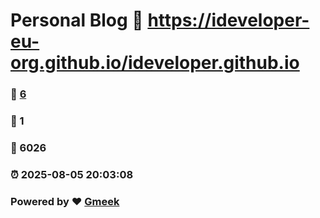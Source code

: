 # Personal Blog :link: https://ideveloper-eu-org.github.io/ideveloper.github.io 
### :page_facing_up: [6](https://ideveloper-eu-org.github.io/ideveloper.github.io/tag.html) 
### :speech_balloon: 1 
### :hibiscus: 6026 
### :alarm_clock: 2025-08-05 20:03:08 
### Powered by :heart: [Gmeek](https://github.com/Meekdai/Gmeek)
